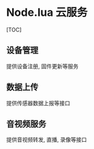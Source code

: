 # Node.lua 云服务

[TOC]

## 设备管理

提供设备注册, 固件更新等服务

## 数据上传

提供传感器数据上报等接口

## 音视频服务

提供音视频转发, 直播, 录像等接口




